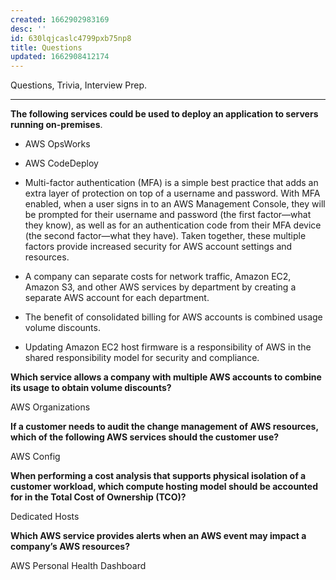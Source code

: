 ```yaml
---
created: 1662902983169
desc: ''
id: 630lqjcaslc4799pxb75np8
title: Questions
updated: 1662908412174
---
```

   
Questions, Trivia, Interview Prep.   
   
   
---   
   
**The following services could be used to deploy an application to servers running on-premises**.   
   
   
- AWS OpsWorks   
- AWS CodeDeploy   
   
   
- Multi-factor authentication (MFA) is a simple best practice that adds an extra layer of protection on top of a username and password. With MFA enabled, when a user signs in to an AWS Management Console, they will be prompted for their username and password (the first factor—what they know), as well as for an authentication code from their MFA device (the second factor—what they have). Taken together, these multiple factors provide increased security for AWS account settings and resources.   
- A company can separate costs for network traffic, Amazon EC2, Amazon S3, and other AWS services by department by creating a separate AWS account for each department.   
- The benefit of consolidated billing for AWS accounts is combined usage volume discounts.   
- Updating Amazon EC2 host firmware is a responsibility of AWS in the shared responsibility model for security and compliance.   
   
**Which service allows a company with multiple AWS accounts to combine its usage to obtain volume discounts?**   
   
AWS Organizations   
   
**If a customer needs to audit the change management of AWS resources, which of the following AWS services should the customer use?**   
   
AWS Config   
   
**When performing a cost analysis that supports physical isolation of a customer workload, which compute hosting model should be accounted for in the Total Cost of Ownership (TCO)?**   
   
Dedicated Hosts   
   
**Which AWS service provides alerts when an AWS event may impact a company’s AWS resources?**   
   
AWS Personal Health Dashboard